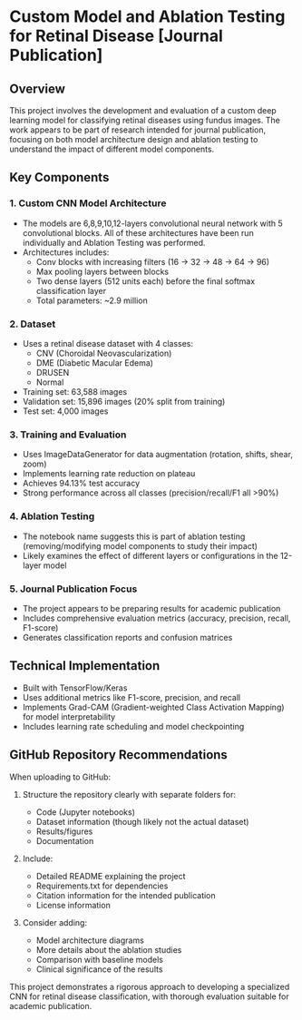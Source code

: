 # Custom Model and Ablation Testing for Retinal Disease [Journal Publication]
 

## Overview
This project involves the development and evaluation of a custom deep learning model for classifying retinal diseases using fundus images. The work appears to be part of research intended for journal publication, focusing on both model architecture design and ablation testing to understand the impact of different model components.

## Key Components

### 1. Custom CNN Model Architecture
- The models are 6,8,9,10,12-layers convolutional neural network with 5 convolutional blocks. All of these architectures have been run individually and Ablation Testing was performed.
- Architectures includes:
  - Conv blocks with increasing filters (16 → 32 → 48 → 64 → 96)
  - Max pooling layers between blocks
  - Two dense layers (512 units each) before the final softmax classification layer
  - Total parameters: ~2.9 million

### 2. Dataset
- Uses a retinal disease dataset with 4 classes:
  - CNV (Choroidal Neovascularization)
  - DME (Diabetic Macular Edema)
  - DRUSEN
  - Normal
- Training set: 63,588 images
- Validation set: 15,896 images (20% split from training)
- Test set: 4,000 images

### 3. Training and Evaluation
- Uses ImageDataGenerator for data augmentation (rotation, shifts, shear, zoom)
- Implements learning rate reduction on plateau
- Achieves 94.13% test accuracy
- Strong performance across all classes (precision/recall/F1 all >90%)

### 4. Ablation Testing
- The notebook name suggests this is part of ablation testing (removing/modifying model components to study their impact)
- Likely examines the effect of different layers or configurations in the 12-layer model

### 5. Journal Publication Focus
- The project appears to be preparing results for academic publication
- Includes comprehensive evaluation metrics (accuracy, precision, recall, F1-score)
- Generates classification reports and confusion matrices

## Technical Implementation
- Built with TensorFlow/Keras
- Uses additional metrics like F1-score, precision, and recall
- Implements Grad-CAM (Gradient-weighted Class Activation Mapping) for model interpretability
- Includes learning rate scheduling and model checkpointing

## GitHub Repository Recommendations
When uploading to GitHub:
1. Structure the repository clearly with separate folders for:
   - Code (Jupyter notebooks)
   - Dataset information (though likely not the actual dataset)
   - Results/figures
   - Documentation

2. Include:
   - Detailed README explaining the project
   - Requirements.txt for dependencies
   - Citation information for the intended publication
   - License information

3. Consider adding:
   - Model architecture diagrams
   - More details about the ablation studies
   - Comparison with baseline models
   - Clinical significance of the results

This project demonstrates a rigorous approach to developing a specialized CNN for retinal disease classification, with thorough evaluation suitable for academic publication.
